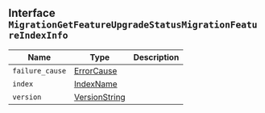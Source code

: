 ## Interface `MigrationGetFeatureUpgradeStatusMigrationFeatureIndexInfo`

| Name | Type | Description |
| - | - | - |
| `failure_cause` | [ErrorCause](./ErrorCause.md) | &nbsp; |
| `index` | [IndexName](./IndexName.md) | &nbsp; |
| `version` | [VersionString](./VersionString.md) | &nbsp; |
